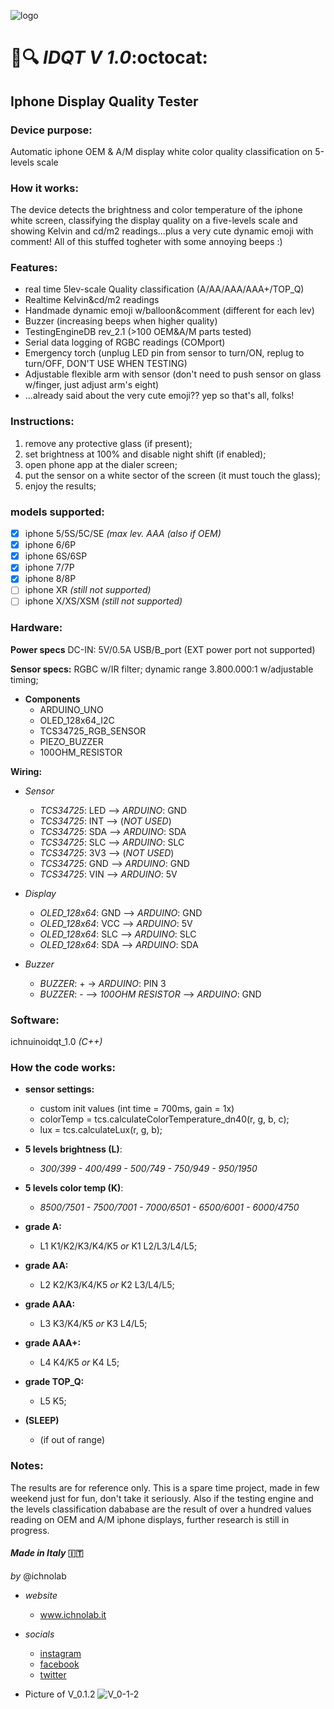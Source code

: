 

![logo](https://scontent-mxp1-1.cdninstagram.com/vp/5a0d69fc3391eb50d7b0182028333320/5D4D234C/t51.2885-19/s150x150/52319422_359091484685613_2091248657645961216_n.jpg?_nc_ht=scontent-mxp1-1.cdninstagram.com)

#  :iphone::mag: ***IDQT V 1.0***:octocat: 
## **Iphone Display Quality Tester**

### **Device purpose:** 
Automatic iphone OEM & A/M display white color quality classification on 5-levels scale

### **How it works:**
The device detects the brightness and color temperature of the iphone white screen, classifying the display quality on a five-levels scale and showing Kelvin and cd/m2 readings...plus a very cute dynamic emoji with comment! 
All of this stuffed togheter with some annoying beeps :) 

### **Features:**
- real time 5lev-scale Quality classification (A/AA/AAA/AAA+/TOP_Q)
- Realtime Kelvin&cd/m2 readings
- Handmade dynamic emoji w/balloon&comment (different for each lev)
- Buzzer (increasing beeps when higher quality)
- TestingEngineDB rev_2.1 (>100 OEM&A/M parts tested)
- Serial data logging of RGBC readings (COMport)
- Emergency torch (unplug LED pin from sensor to turn/ON, replug to turn/OFF, DON'T USE WHEN TESTING)
- Adjustable flexible arm with sensor (don't need to push sensor on glass w/finger, just adjust arm's eight)
- ...already said about the very cute emoji?? yep so that's all, folks!

### **Instructions:** 
1. remove any protective glass (if present);
1. set  brightness at 100% and disable night shift (if enabled); 
1. open phone app at the dialer screen; 
1. put the sensor on a white sector of the screen (it must touch the glass);
1. enjoy the results;

### **models supported:**
- [x] iphone 5/5S/5C/SE *(max lev. AAA (also if OEM)*
- [x] iphone 6/6P
- [x] iphone 6S/6SP
- [x] iphone 7/7P
- [x] iphone 8/8P
- [ ] iphone XR     *(still not supported)*
- [ ] iphone X/XS/XSM *(still not supported)*

### **Hardware:** 

**Power specs**
DC-IN: 5V/0.5A USB/B_port (EXT power port not supported)
    
 **Sensor specs:**
RGBC w/IR filter; dynamic range 3.800.000:1 w/adjustable timing; 

- **Components**
  - ARDUINO_UNO
  - OLED_128x64_I2C
  - TCS34725_RGB_SENSOR
  - PIEZO_BUZZER
  - 100OHM_RESISTOR

 **Wiring:**
 
- *Sensor*
  - *TCS34725*: LED --> *ARDUINO*: GND
  - *TCS34725*: INT --> (*NOT USED*)
  - *TCS34725*: SDA --> *ARDUINO*: SDA
  - *TCS34725*: SLC --> *ARDUINO*: SLC
  - *TCS34725*: 3V3 --> (*NOT USED*)
  - *TCS34725*: GND --> *ARDUINO*: GND
  - *TCS34725*: VIN --> *ARDUINO*: 5V

- *Display*
  - *OLED_128x64*: GND --> *ARDUINO*: GND 
  - *OLED_128x64*: VCC --> *ARDUINO*: 5V
  - *OLED_128x64*: SLC --> *ARDUINO*: SLC
  - *OLED_128x64*: SDA --> *ARDUINO*: SDA

- *Buzzer*
  - *BUZZER*: + -> *ARDUINO*: PIN 3
  - *BUZZER*: - --> *100OHM RESISTOR* --> *ARDUINO*: GND
  

### **Software:** 
ichnuinoidqt_1.0 *(C++)*

### **How the code works:** 

- **sensor settings:**
  - custom init values (int time = 700ms, gain = 1x)
  - colorTemp = tcs.calculateColorTemperature_dn40(r, g, b, c);
  - lux = tcs.calculateLux(r, g, b);
  
  
- **5 levels brightness (L)**:  
  - *300/399 - 400/499 - 500/749 - 750/949 - 950/1950*
- **5 levels color temp (K)**: 
  - *8500/7501 - 7500/7001 - 7000/6501 - 6500/6001 - 6000/4750*


- **grade A:**
  - L1 K1/K2/K3/K4/K5 *or*
K1 L2/L3/L4/L5;
- **grade AA:**
  - L2 K2/K3/K4/K5 *or* 
K2 L3/L4/L5;
- **grade AAA:**
  - L3 K3/K4/K5 *or* 
K3 L4/L5;
- **grade AAA+:**
  - L4 K4/K5 *or*
K4 L5;
- **grade TOP_Q:**
  - L5 K5;
- **(SLEEP)**
  - (if out of range)


### **Notes:** 
The results are for reference only. This is a spare time project, made in few weekend just for fun, don't take it seriously. Also if the testing engine and the levels classification dababase are the result of over a hundred values reading on OEM and A/M iphone displays, further research is still in progress.


#### *Made in Italy* :it:
*by* @ichnolab

- *website* 
  - www.ichnolab.it
- *socials*
  - [instagram](https://www.instagram.com/ichnolab/)
  - [facebook](https://www.facebook.com/ichnolab)
  - [twitter](https://twitter.com/ichnolab)


- Picture of V_0.1.2
![V_0-1-2](https://scontent-mxp1-1.cdninstagram.com/vp/35754da099cce1d603ed31845ef3fd30/5D4477C6/t51.2885-15/e35/53830487_2019080171730101_4242390874289956636_n.jpg?_nc_ht=scontent-mxp1-1.cdninstagram.com)
